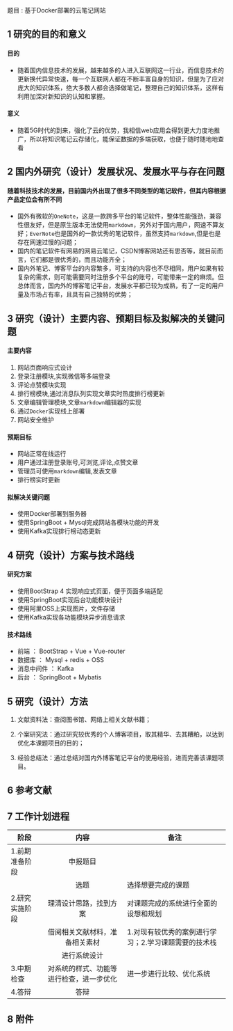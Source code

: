 题目 : 基于Docker部署的云笔记网站

## 1 研究的目的和意义

#### 目的

- 随着国内信息技术的发展，越来越多的人进入互联网这一行业，而信息技术的更新换代异常快速，每一个互联网人都在不断丰富自身的知识，但是为了应对庞大的知识体系，绝大多数人都会选择做笔记，整理自己的知识体系，这样有利用加深对新知识的认知和掌握。

#### 意义

- 随着5G时代的到来，强化了云的优势，我相信web应用会得到更大力度地推广，所以将知识笔记云存储化，能保证数据的多端获取，也便于随时随地地查看

## 2 国内外研究（设计）发展状况、发展水平与存在问题

#### 随着科技技术的发展，目前国内外出现了很多不同类型的笔记软件，但其内容根据产品定位会有所不同

- 国外有微软的`OneNote`，这是一款跨多平台的笔记软件，整体性能强劲，兼容性很友好，但是原生版本无法使用`markdown`，另外对于国内用户，网速不算友好；`EverNote`也是国外的一款优秀的笔记软件，虽然支持`markdown`,但是也是存在网速过慢的问题；
- 国内的笔记软件有网易的网易云笔记，CSDN博客网站还有思否等，就目前而言，它们都是很优秀的，而且功能齐全；
- 国内外笔记、博客平台的内容繁多，可支持的内容也不尽相同，用户如果有较复杂的需求，则可能需要同时注册多个平台的账号，可能带来一定的麻烦。但总体而言，国内外的博客笔记平台，发展水平都已较为成熟，有了一定的用户量及市场占有率，且具有自己独特的优势；



## 3 研究（设计）主要内容、预期目标及拟解决的关键问题

#### 主要内容

1. 网站页面响应式设计
2. 登录注册模块,实现微信等多端登录
3. 评论点赞模块实现
4. 排行榜模块,通过消息队列实现文章实时热度排行榜更新
5. 文章编辑管理模块,文章`markdown`编辑器的实现
6. 通过`Docker`实现线上部署
7. 网站安全维护

#### 预期目标

- 网站正常在线运行
- 用户通过注册登录账号,可浏览,评论,点赞文章
- 管理员可使用`markdown`编辑,发表文章
- 排行榜实时更新

#### 拟解决关键问题

- 使用Docker部署到服务器
- 使用SpringBoot + Mysql完成网站各模块功能的开发 
- 使用Kafka实现排行榜动态更新

## 4 研究（设计）方案与技术路线

#### 研究方案

- 使用BootStrap 4 实现响应式页面，便于页面多端适配
- 使用SpringBoot实现后台功能模块设计
- 使用阿里OSS上实现图片，文件存储
- 使用Kafka实现各功能模块异步消息请求

#### 技术路线

- 前端 ： BootStrap + Vue + Vue-router
- 数据库 ： Mysql + redis + OSS 
- 消息中间件 ： Kafka
- 后台 ： SpringBoot + Mybatis

## 5 研究（设计）方法

1. 文献资料法：查阅图书馆、网络上相关文献书籍；

2. 个案研究法：通过研究较优秀的个人博客项目，取其精华、去其糟粕，以达到优化本课题项目的目的；

3. 经验总结法：通过总结对国内外博客笔记平台的使用经验，进而完善该课题项目。

## 6 参考文献



## 7 工作计划进程

| 阶段           |                   内容                   | 备注                                                 |
| -------------- | :--------------------------------------: | ---------------------------------------------------- |
| 1.前期准备阶段 |                 申报题目                 |                                                      |
|                |                   选题                   | 选择想要完成的课题                                   |
| 2.研究实施阶段 |          理清设计思路，找到方案          | 对课题完成的系统进行全面的设想和规划                 |
|                |      借阅相关文献材料，准备相关素材      | 1.对现有较优秀的案例进行学习；2.学习课题需要的技术栈 |
|                |               进行系统设计               |                                                      |
| 3.中期检查     | 对系统的样式、功能等进行检查，进一步优化 | 进一步进行比较、优化系统                             |
| 4.答辩         |                   答辩                   |                                                      |

## 8 附件